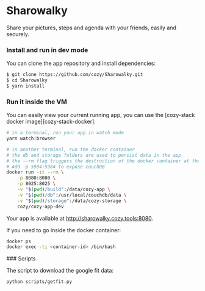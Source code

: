 # Sharowalky


Share your pictures, steps and agenda with your friends, easily and securely.


### Install and run in dev mode


You can clone the app repository and install dependencies:

```sh
$ git clone https://github.com/cozy/Sharowalky.git
$ cd Sharowalky
$ yarn install
```

### Run it inside the VM

You can easily view your current running app, you can use the [cozy-stack docker image][cozy-stack-docker]:

```sh
# in a terminal, run your app in watch mode
yarn watch:browser
```

```sh
# in another terminal, run the docker container
# the db and storage folders are used to persist data in the app
# the --rm flag triggers the destruction of the docker container at the end of the execution, as it created each time this command is run.
# Add -p 5984:5984 to expose couchDB
docker run -it --rm \
    -p 8080:8080 \
    -p 8025:8025 \
    -v "$(pwd)/build":/data/cozy-app \
    -v "$(pwd)/db":/usr/local/couchdb/data \
    -v "$(pwd)/storage":/data/cozy-storage \
    cozy/cozy-app-dev

```
Your app is available at http://sharowalky.cozy.tools:8080.


If you need to go inside the docker container:
```sh
docker ps
docker exec -ti <container-id> /bin/bash
```

### Scripts

The script to download the google fit data:
```sh
python scripts/getfit.py
```

